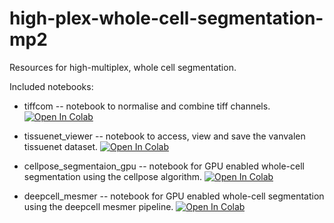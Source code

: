 # high-plex-whole-cell-segmentation-mp2
Resources for high-multiplex, whole cell segmentation.

Included notebooks:
* tiffcom -- notebook to normalise and combine tiff channels. [![Open In Colab](https://colab.research.google.com/assets/colab-badge.svg)](https://colab.research.google.com/github/JoeBlackSci/high-plex-whole-cell-segmentation-mp2/blob/main/notebooks/tiffcom.ipynb)

* tissuenet_viewer -- notebook to access, view and save the vanvalen tissuenet dataset. [![Open In Colab](https://colab.research.google.com/assets/colab-badge.svg)](https://colab.research.google.com/github/JoeBlackSci/high-plex-whole-cell-segmentation-mp2/blob/main/notebooks/tissuenet_viewer.ipynb)

* cellpose_segmentaion_gpu -- notebook for GPU enabled whole-cell segmentation using the cellpose algorithm. [![Open In Colab](https://colab.research.google.com/assets/colab-badge.svg)](https://colab.research.google.com/github/JoeBlackSci/high-plex-whole-cell-segmentation-mp2/blob/main/notebooks/cellpose_segmentaion_gpu.ipynb)

* deepcell_mesmer -- notebook for GPU enabled whole-cell segmentation using the deepcell mesmer pipeline. [![Open In Colab](https://colab.research.google.com/assets/colab-badge.svg)](https://colab.research.google.com/github/JoeBlackSci/high-plex-whole-cell-segmentation-mp2/blob/main/notebooks/deepcell_mesmer_gpu.ipynb)
